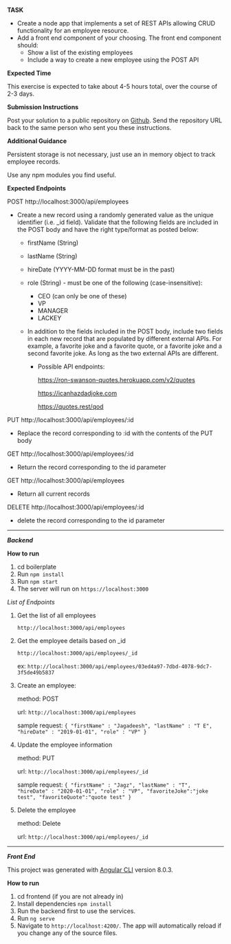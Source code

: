 **TASK**

- Create a node app that implements a set of REST APIs allowing CRUD functionality for an employee resource.
- Add a front end component of your choosing. The front end component should:
  - Show a list of the existing employees
  - Include a way to create a new employee using the POST API

**Expected Time**

This exercise is expected to take about 4-5 hours total, over the course of 2-3 days.

**Submission Instructions**

Post your solution to a public repository on [Github](https://github.com/). Send the repository URL back to the same person who sent you these instructions.

**Additional Guidance**

Persistent storage is not necessary, just use an in memory object to track employee records.

Use any npm modules you find useful.

**Expected Endpoints**

POST http://localhost:3000/api/employees

- Create a new record using a randomly generated value as the unique identifier (i.e. _id field).  Validate that the following fields are included in the POST body and have the right type/format as posted below:
    - firstName (String)
    - lastName (String)
    - hireDate (YYYY-MM-DD format must be in the past)
    - role (String) - must be one of the following (case-insensitive):
        - CEO (can only be one of these)
        - VP
        - MANAGER
        - LACKEY

    - In addition to the fields included in the POST body, include two fields in each new record that are populated by different external APIs.  For example, a favorite joke and a favorite quote, or a favorite joke and a second favorite joke.  As long as the two external APIs are different.
        - Possible API endpoints:

            https://ron-swanson-quotes.herokuapp.com/v2/quotes

            https://icanhazdadjoke.com

            https://quotes.rest/qod

PUT http://localhost:3000/api/employees/:id

- Replace the record corresponding to :id with the contents of the PUT body


GET http://localhost:3000/api/employees/:id

- Return the record corresponding to the id parameter


GET http://localhost:3000/api/employees

- Return all current records


DELETE http://localhost:3000/api/employees/:id

- delete the record corresponding to the id parameter
-------------------------------------------------------------
***Backend***

**How to run**
1. cd boilerplate
2. Run `npm install`
3. Run  `npm start`
4. The server will run on `https://localhost:3000`

*List of Endpoints*
1. Get the list of all employees

    `http://localhost:3000/api/employees`
    
2. Get the employee details based on _id 

      `http://localhost:3000/api/employees/_id`
      
      ex: `http://localhost:3000/api/employees/03ed4a97-7dbd-4078-9dc7-3f5de49b5837`
      
3. Create an employee: 

    method: POST
    
    url: `http://localhost:3000/api/employees`
    
    sample request: `{
                    	"firstName" : "Jagadeesh",
                        "lastName" : "T E",
                        "hireDate" : "2019-01-01",
                        "role" : "VP"
                    }`
4. Update the employee information

     method: PUT
     
     url: `http://localhost:3000/api/employees/_id`
     
     sample request: `{
                         	"firstName" : "Jagz",
                             "lastName" : "T",
                             "hireDate" : "2020-01-01",
                             "role" : "VP",
                             "favoriteJoke":"joke test",
                             "favoriteQuote":"quote test"
                        }`
5. Delete the employee

    method: Delete
    
    url: `http://localhost:3000/api/employees/_id`
------------------------------------------------------------------------------------------------------------------------------
    
***Front End***    

This project was generated with [Angular CLI](https://github.com/angular/angular-cli) version 8.0.3.

**How to run**
1. cd frontend (if you are not already in)
2. Install dependencies `npm install`
3. Run the backend first to use the services.
4. Run `ng serve`
5. Navigate to `http://localhost:4200/`. The app will automatically reload if you change any of the source files. 
